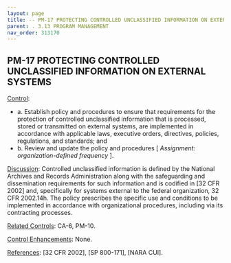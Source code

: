 ```yaml
---
layout: page
title: -- PM-17 PROTECTING CONTROLLED UNCLASSIFIED INFORMATION ON EXTERNAL SYSTEMS 
parent: . 3.13 PROGRAM MANAGEMENT 
nav_order: 313170 
---
```


## PM-17 PROTECTING CONTROLLED UNCLASSIFIED INFORMATION ON EXTERNAL SYSTEMS

<ins>Control</ins>:
* a. Establish policy and procedures to ensure that requirements for the protection of controlled unclassified information that is processed, stored or transmitted on external systems, are implemented in accordance with applicable laws, executive orders, directives, policies, regulations, and standards; and
* b. Review and update the policy and procedures [ _Assignment: organization-defined frequency_ ].

<ins>Discussion</ins>: Controlled unclassified information is defined by the National Archives and Records Administration along with the safeguarding and dissemination requirements for such information and is codified in [32 CFR 2002] and, specifically for systems external to the federal organization, 32 CFR 2002.14h. The policy prescribes the specific use and conditions to be implemented in accordance with organizational procedures, including via its contracting processes.

<ins>Related Controls</ins>: CA-6, PM-10.

<ins>Control Enhancements</ins>: None.

<ins>References</ins>: [32 CFR 2002], [SP 800-171], [NARA CUI].
